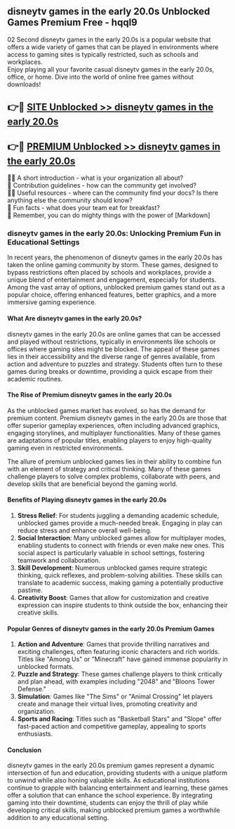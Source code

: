 ## disneytv games in the early 20.0s Unblocked Games Premium Free - hqql9

02 Second disneytv games in the early 20.0s is a popular website that offers a wide variety of games that can be played in environments where access to gaming sites is typically restricted, such as schools and workplaces.  
Enjoy playing all your favorite casual disneytv games in the early 20.0s, office, or home. Dive into the world of online free games without downloads!

## 👉🔴 [SITE Unblocked >> disneytv games in the early 20.0s](http://freeplayer.one?title=disneytv_games_in_the_early_20.0s&ref=13D)

## 👉🔴 [PREMIUM Unblocked >> disneytv games in the early 20.0s](http://freeplayer.one?title=disneytv_games_in_the_early_20.0s&ref=13D)

🙋‍♀️ A short introduction - what is your organization all about?  
🌈 Contribution guidelines - how can the community get involved?  
👩‍💻 Useful resources - where can the community find your docs? Is there anything else the community should know?  
🍿 Fun facts - what does your team eat for breakfast?  
🧙 Remember, you can do mighty things with the power of [Markdown]

### disneytv games in the early 20.0s: Unlocking Premium Fun in Educational Settings

In recent years, the phenomenon of disneytv games in the early 20.0s has taken the online gaming community by storm. These games, designed to bypass restrictions often placed by schools and workplaces, provide a unique blend of entertainment and engagement, especially for students. Among the vast array of options, unblocked premium games stand out as a popular choice, offering enhanced features, better graphics, and a more immersive gaming experience.

#### What Are disneytv games in the early 20.0s?

disneytv games in the early 20.0s are online games that can be accessed and played without restrictions, typically in environments like schools or offices where gaming sites might be blocked. The appeal of these games lies in their accessibility and the diverse range of genres available, from action and adventure to puzzles and strategy. Students often turn to these games during breaks or downtime, providing a quick escape from their academic routines.

#### The Rise of Premium disneytv games in the early 20.0s

As the unblocked games market has evolved, so has the demand for premium content. Premium disneytv games in the early 20.0s are those that offer superior gameplay experiences, often including advanced graphics, engaging storylines, and multiplayer functionalities. Many of these games are adaptations of popular titles, enabling players to enjoy high-quality gaming even in restricted environments.

The allure of premium unblocked games lies in their ability to combine fun with an element of strategy and critical thinking. Many of these games challenge players to solve complex problems, collaborate with peers, and develop skills that are beneficial beyond the gaming world.

#### Benefits of Playing disneytv games in the early 20.0s

1.  **Stress Relief**: For students juggling a demanding academic schedule, unblocked games provide a much-needed break. Engaging in play can reduce stress and enhance overall well-being.
2.  **Social Interaction**: Many unblocked games allow for multiplayer modes, enabling students to connect with friends or even make new ones. This social aspect is particularly valuable in school settings, fostering teamwork and collaboration.
3.  **Skill Development**: Numerous unblocked games require strategic thinking, quick reflexes, and problem-solving abilities. These skills can translate to academic success, making gaming a potentially productive pastime.
4.  **Creativity Boost**: Games that allow for customization and creative expression can inspire students to think outside the box, enhancing their creative skills.

#### Popular Genres of disneytv games in the early 20.0s Premium Games

1.  **Action and Adventure**: Games that provide thrilling narratives and exciting challenges, often featuring iconic characters and rich worlds. Titles like "Among Us" or "Minecraft" have gained immense popularity in unblocked formats.
2.  **Puzzle and Strategy**: These games challenge players to think critically and plan ahead, with examples including "2048" and "Bloons Tower Defense."
3.  **Simulation**: Games like "The Sims" or "Animal Crossing" let players create and manage their virtual lives, promoting creativity and organization.
4.  **Sports and Racing**: Titles such as "Basketball Stars" and "Slope" offer fast-paced action and competitive gameplay, appealing to sports enthusiasts.

#### Conclusion

disneytv games in the early 20.0s premium games represent a dynamic intersection of fun and education, providing students with a unique platform to unwind while also honing valuable skills. As educational institutions continue to grapple with balancing entertainment and learning, these games offer a solution that can enhance the school experience. By integrating gaming into their downtime, students can enjoy the thrill of play while developing critical skills, making unblocked premium games a worthwhile addition to any educational setting.